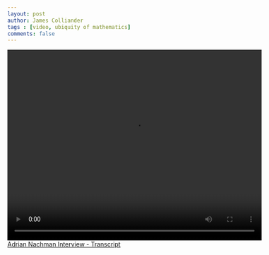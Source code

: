 ```yaml
---
layout: post
author: James Colliander
tags : [video, ubiquity of mathematics]
comments: false
---
```


<!-- -->

<video controls height="432" width="576">
	<source src="https://share.math.toronto.edu/users/rcerezo/7b36ef3d2f00a1d6e9e3b1c9da202e25.mp4" type='video/mp4;codecs="avc1.42E01E,mp4a.40.2"'>
	<source src="https://share.math.toronto.edu/users/rcerezo/4c3571a8dc392c0ea096c39d32a18349.ogg" type='video/ogg;codecs="theora,vorbis"'>
	<source src="https://share.math.toronto.edu/users/rcerezo/2bc5216c01567bf7320b130d2b9f12db.webm" type='video/webm; codecs="vp8,vorbis"'>
	Your browser does not support the &lt;video&gt; tag.
</video>
<br>
<a href='http://blog.math.toronto.edu/colliand/files/2013/05/Adrian-Nachman-Interview-Transcript.pdf'>Adrian Nachman Interview - Transcript</a>